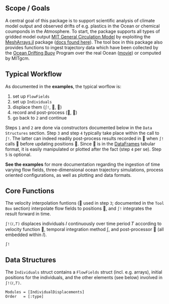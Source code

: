 ## Scope / Goals

A central goal of this package is to support scientific analysis of climate model output and observed drifts of e.g. plastics in the Ocean or chemical coumponds in the Atmosphere. To start, the package supports all types of gridded model output [MIT General Circulation Model](https://mitgcm.readthedocs.io/en/latest/?badge=latest) by exploiting the [MeshArrays.jl](https://github.com/JuliaClimate/MeshArrays.jl) package ([docs found here](https://juliaclimate.github.io/MeshArrays.jl/dev/)). The tool box in this package also provides functions to ingest trajectory data which have been collected by the [Ocean Drifting Buoy](https://doi.org/10.1002/2016JC011716) Program over the real Ocean ([movie](https://youtu.be/82HPnYBtoVo)) or computed by MITgcm.


## Typical Workflow

As documented in the **examples**, the typical worflow is:

1. set up `FlowFields`
1. set up `Individuals`
1. displace them (`∫!`, 🚄, 📌)
1. record and post-process (🔴, 🔧)
1. go back to `2` and continue 

Steps `1` and `2` are done via constructors documented below in the `Data Structures` section. 
Step `3` and step `4` typically take place within the call to `∫!`. The latter can indeed readily post-process results recorded in 🔴 when `∫!` calls 🔧 before updating positions 📌. Since 🔴 is in the [DataFrames](https://juliadata.github.io/DataFrames.jl/latest/) tabular format, it is easily manipulated or plotted after the fact (step `4` per se). Step `5` is optional. 

**See the examples** for more documentation regarding the ingestion of time varying flow fields, three-dimensional ocean trajectory simulations, process oriented configurations, as well as plotting and data formats. 

## Core Functions

The velocity interpolation funtions (🚄 used in step `3`; documented in the `Tool Box` section) interpolate flow fields to positions 📌, and `∫!` integrates the result forward in time. 

`∫!(𝐼,𝑇)` displaces individuals 𝐼 continuously over time period 𝑇 according to velocity function 🚄, temporal integration method ∫, and post-processor 🔧 (all embedded within 𝐼).

```@docs
∫!
```

## Data Structures

The `Individuals` struct contains a `FlowFields` struct (incl. e.g. arrays), initial positions for the individuals, and the other elements (see below) involved in `∫!(𝐼,𝑇)`.

```@autodocs
Modules = [IndividualDisplacements]
Order   = [:type]
```
